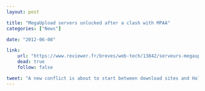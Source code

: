 ```yaml
---
layout: post

title: "MegaUpload servers unlocked after a clash with MPAA"
categories: ["News"]

date: "2012-06-08"

link:
    url: "https://www.reviewer.fr/breves/web-tech/13842/serveurs-megaupload-enfin-etre-debloques.html"
    dead: true
    follow: false

tweet: "A new conflict is about to start between download sites and Hollywood."
---
```

